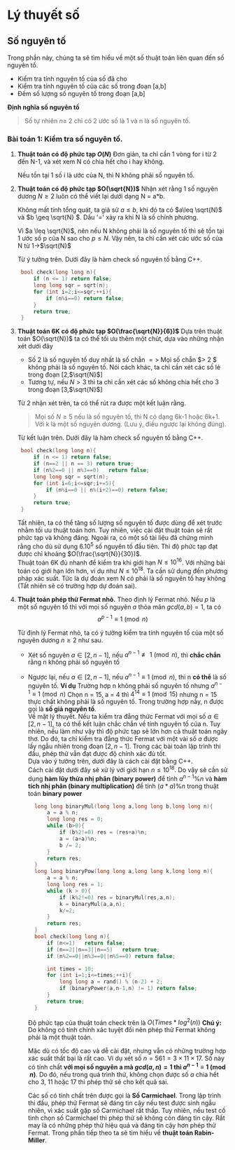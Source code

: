 # Lý thuyết số

## Số nguyên tố

Trong phần này, chúng ta sẽ tìm hiểu về một số thuật toán liên quan đến số nguyên tố.

- Kiểm tra tính nguyên tố của số đã cho
- Kiểm tra tính nguyên tố của các số trong đoạn [a,b]
- Đếm số lượng số nguyên tố trong đoạn [a,b]

**Định nghĩa số nguyên tố**

> Số tự nhiên $n\geq$ 2 chỉ có 2 ước số là 1 và n là số nguyên tố.

### Bài toán 1: Kiểm tra số nguyên tố.

1.  **Thuật toán có độ phức tạp $O(N)$**
    Đơn giản, ta chỉ cần 1 vòng for i từ 2 đến N-1, và xét xem N có chia hết cho i hay không.

    Nếu tồn tại 1 số i là ước của N, thì N không phải số nguyên tố.

2.  **Thuật toán có độ phức tạp $O(\sqrt{N})$**
    Nhận xét rằng 1 số nguyên dương $N \geq 2$ luôn có thể viết lại dưới dạng N = a\*b.

    Không mất tính tổng quát, ta giả sử $a\leq b$, khi đó ta có $a\leq \sqrt{N}$ và $b \geq \sqrt{N} $. Dấu '=' xảy ra khi N là số chính phương.

    Vì $a \leq \sqrt{N}$, nên nếu N không phải là số nguyên tố thì sẽ tồn tại 1 ước số p của N sao cho $p \leq N$. Vậy nên, ta chỉ cần xét các ước số của N từ 1->$\sqrt{N}$

    Từ ý tưởng trên. Dưới đây là hàm check số nguyên tố bằng C++.

    ```cpp
     bool check(long long n){
         if (n <= 1) return false;
         long long sqr = sqrt(n);
         for (int i=2;i<=sqr;++i){
             if (n%i==0) return false;
         }
         return true;
     }
    ```

3.  **Thuật toán 6K có độ phức tạp $O(\frac{\sqrt{N}}{6})$**
    Dựa trên thuật toán $O(\sqrt{N})$ ta có thể tối ưu thêm một chút, dựa vào những nhận xét dưới đây

    - Số 2 là số nguyên tố duy nhất là số chẵn $=>$ Mọi số chẵn $> 2 $ không phải là số nguyên tố. Nói cách khác, ta chỉ cần xét các số lẻ trong đoạn [2,$\sqrt{N}$]

    * Tương tự, nếu $N > 3$ thì ta chỉ cần xét các số không chia hết cho 3 trong đoạn [3,$\sqrt{N}$]

    Từ 2 nhận xét trên, ta có thể rút ra được một kết luận rằng.

    > Mọi số $N\geq5$ nếu là số nguyên tố, thì N có dạng 6k-1 hoặc 6k+1. Với k là một số nguyên dương. (Lưu ý, điều ngược lại không đúng).

    Từ kết luận trên. Dưới đây là hàm check số nguyên tố bằng C++.

    ```cpp
     bool check(long long n){
         if (n <= 1) return false;
         if (n==2 || n == 3) return true;
         if (n%2==0 || n%3==0)   return false;
         long long sqr = sqrt(n);
         for (int i=6;i<=sqr;i+=5){
             if (n%i==0 || n%(i+2)==0) return false;
         }
         return true;
     }
    ```

    Tất nhiên, ta có thể tăng số lượng số nguyên tố được dùng để xét trước nhằm tối ưu thuật toán hơn. Tuy nhiên, việc cài đặt thuật toán sẽ rất phức tạp và không đáng. Ngoài ra, có một số tài liệu đã chứng minh rằng cho dù sử dụng $6.10^5$ số nguyên tố đầu tiên. Thì độ phức tạp đạt được chỉ khoảng $O(\frac{\sqrt{N}}{30})$. <br>
    Thuật toán 6K đủ nhanh để kiểm tra khi giới hạn $N\leq 10^{16}$. Với những bài toán có giới hạn lớn hơn, ví dụ như $N\leq 10^{18}$. Ta cần sử dụng đến phương pháp xác suất. Tức là dự đoán xem N có phải là số nguyên tố hay không (Tất nhiên sẽ có trường hợp dự đoán sai).

4.  **Thuật toán phép thử Fermat nhỏ.**
    Theo định lý Fermat nhỏ. Nếu $p$ là một số nguyên tố thì với mọi số nguyên $a$ thỏa mãn $gcd(a,b)=1$, ta có
    $$a^{p-1} \equiv 1 \pmod{n}$$

    Từ định lý Fermat nhỏ, ta có ý tưởng kiểm tra tính nguyên tố của một số nguyên dương $n \geq 2$ như sau.

    - Xét số nguyên $a \in [2,n-1]$, nếu $a^{n-1} \not\equiv 1 \pmod{n}$, thì **chắc chắn** rằng n không phải số nguyên tố
    - Ngược lại, nếu $a \in [2,n-1]$, nếu $a^{n-1} \equiv 1 \pmod{n}$, thì n **có thể** là số nguyên tố.
      **Ví dụ**
      Trường hợp n không phải số nguyên tố nhưng $a^{n-1} \equiv 1 \pmod{n}$
      Chọn n = 15, a = 4 thì $4^{14} \equiv 1 \pmod{15}$ nhưng n = 15 thực chất không phải là số nguyên tố. Trong trường hợp này, n được gọi là **số giả nguyên tố**.<br>
      Về mặt lý thuyết. Nếu ta kiểm tra đẳng thức Fermat với mọi số $a \in [2,n-1]$, ta có thể kết luận chắc chắn về tính nguyên tố của n. Tuy nhiên, nếu làm như vậy thì độ phức tạp sẽ lớn hơn cả thuật toán ngây thơ. Do đó, ta chỉ kiểm tra đẳng thức Fermat với một vài số $a$ được lấy ngẫu nhiên trong đoạn $[2,n-1]$.
      Trong các bài toán lập trình thi đấu, phép thử vẫn đạt được độ chính xác đủ tốt.<br>
      Dựa vào ý tưởng trên, dưới đây là cách cài đặt bằng C++.<br>
      Cách cài đặt dưới đây sẽ xử lý với giới hạn $n \leq 10^{18}$. Do vậy sẽ cần sử dụng **hàm lũy thừa nhị phân (binary power)** để tính $a^{n-1} \% n$ và **hàm tích nhị phân (binary multiplication)** để tính $(a*a)\%n$ trong thuật toán **binary power**

      ```cpp
        long long binaryMul(long long a,long long b,long long n){
            a = a % n;
            long long res = 0;
            while (b>0){
                if (b%2!=0) res = (res+a)%n;
                a = (a+a)%n;
                b /= 2;
            }
            return res;
        }
        long long binaryPow(long long a,long long k,long long n){
            a = a % n;
            long long res = 1;
            while (k > 0){
                if (k%2!=0) res = binaryMul(res,a,n);
                k = binaryMul(a,a,n);
                k/=2;
            }
            return res;
        }
        bool check(long long n){
            if (n<=1)   return false;
            if (n==2||n==3||n==5)   return true;
            if (n%2==0||n%3==0||n%5==0) return false;

            int times = 10;
            for (int i=1;i<=times;++i){
                long long a = rand() % (n-2) + 2;
                if (binaryPower(a,n-1,n) != 1) return false;
            }
            return true;
        }
      ```

      Độ phức tạp của thuật toán check trên là $O(Times*log^2(n))$
      **Chú ý:** Do không có tính chính xác tuyệt đối nên phép thử Fermat không phải là một thuật toán.

      Mặc dù có tốc độ cao và dễ cài đặt, nhưng vẫn có những trường hợp xác suất thất bại là rất cao. Ví dụ xét số $n = 561 = 3 \times 11 \times 17$. Số này có tính chất **với mọi số nguyên a mà $gcd(a,n) = 1$ thì $a^{n-1} \equiv 1 \pmod{n}$**. Do đó, nếu trong quá trình thử, không chọn được số $a$ chia hết cho 3, 11 hoặc 17 thì phép thử sẽ cho kết quả sai. <br>

      Các số có tính chất trên được gọi là **Số Carmichael**.
      Trong lập trình thi đấu, phép thử Fermat sẽ đáng tin cậy nếu test được sinh ngẫu nhiên, vì xác suất gặp số Carmichael rất thấp. Tuy nhiên, nếu test cố tình chọn số Carmichael thì phép thử sẽ không còn đáng tin cậy. Rất may là có những phép thử hiệu quả và đáng tin cậy hơn phép thử Fermat. Trong phần tiếp theo ta sẽ tìm hiểu về **thuật toán Rabin-Miller**.
